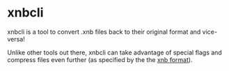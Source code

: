 # xnbcli
xnbcli is a tool to convert .xnb files back to their original format and vice-versa!

Unlike other tools out there, xnbcli can take advantage of special flags and compress files even further (as specified by the the [xnb format](https://github.com/SimonDarksideJ/XNAGameStudio/wiki/Compiled-(XNB)-Content-Format)).
